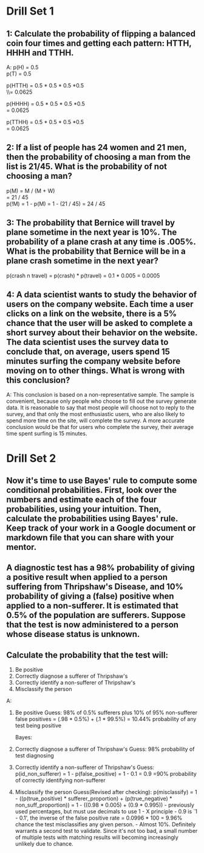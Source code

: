 # Drill Set 1

## 1: Calculate the probability of flipping a balanced coin four times and getting each pattern: HTTH, HHHH and TTHH.
A:
p(H) = 0.5\
p(T) = 0.5

p(HTTH) = 0.5 * 0.5 * 0.5 *0.5\
\\\\= 0.0625

p(HHHH) = 0.5 * 0.5 * 0.5 *0.5\
    = 0.0625

p(TTHH) = 0.5 * 0.5 * 0.5 *0.5\
    = 0.0625

## 2: If a list of people has 24 women and 21 men, then the probability of choosing a man from the list is 21/45. What is the probability of not choosing a man?

p(M) = M / (M + W)\
    = 21 / 45\
p(!M) = 1 - p(M)
    = 1 - (21 / 45)
    = 24 / 45

## 3: The probability that Bernice will travel by plane sometime in the next year is 10%. The probability of a plane crash at any time is .005%. What is the probability that Bernice will be in a plane crash sometime in the next year?

p(crash n travel) = p(crash) * p(travel)
    = 0.1 * 0.005
    = 0.0005

## 4: A data scientist wants to study the behavior of users on the company website. Each time a user clicks on a link on the website, there is a 5% chance that the user will be asked to complete a short survey about their behavior on the website. The data scientist uses the survey data to conclude that, on average, users spend 15 minutes surfing the company website before moving on to other things. What is wrong with this conclusion?

A: This conclusion is based on a non-representative sample. The sample is convenient, because only people who choose to fill out the survey generate data. It is reasonable to say that most people will choose not to reply to the survey, and that only the most enthusiastic users, who are also likely to spend more time on the site, will complete the survey. A more accurate conclusion would be that for users who complete the survey, their average time spent surfing is 15 minutes. 

# Drill Set 2

## Now it's time to use Bayes' rule to compute some conditional probabilities. First, look over the numbers and estimate each of the four probabilities, using your intuition. Then, calculate the probabilities using Bayes' rule. Keep track of your work in a Google document or markdown file that you can share with your mentor.

##  A diagnostic test has a 98% probability of giving a positive result when applied to a person suffering from Thripshaw's Disease, and 10% probability of giving a (false) positive when applied to a non-sufferer. It is estimated that 0.5% of the population are sufferers. Suppose that the test is now administered to a person whose disease status is unknown. 

## Calculate the probability that the test will:
1. Be positive
2. Correctly diagnose a sufferer of Thripshaw's
3. Correctly identify a non-sufferer of Thripshaw's
4. Misclassify the person

A:
1. Be positive
    Guess: 98% of 0.5% sufferers plus 10% of 95% non-sufferer false positives 
    = (.98 * 0.5%) + (.1 * 99.5%)
    = 10.44% probability of any test being positive
    
    Bayes: 
2. Correctly diagnose a sufferer of Thripshaw's
    Guess: 98% probability of test diagnosing 

3. Correctly identify a non-sufferer of Thripshaw's
    Guess: 
        p(id_non_sufferer) = 1 - p(false_positive)
        = 1 - 0.1
        = 0.9
        =90% probability of correctly identifying non-sufferer

4. Misclassify the person
    Guess(Revised after checking): 
        p(misclassify) = 1 - ((p(true_positive) *
            sufferer_proportion) + (p(true_negative) *
            non_suff_proportion))
        = 1 - ((0.98 * 0.005) + (0.9 * 0.995))
            - previously used percentages, but must use decimals to use 1 - X principle
            - 0.9 is `1 - 0.1', the inverse of the false positive rate
        = 0.0996 * 100
        = 9.96% chance the test misclassifies any given person. 
            - Almost 10%. Definitely warrants a second test to validate. Since it's not too bad, a small number of multiple tests with matching results will becoming increasingly unlikely due to chance. 



